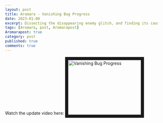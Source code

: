 ```yaml
---
layout: post
title: Aromara - Vanishing Bug Progress
date: 2023-01-08
excerpt: Dissecting the disappearing enemy glitch, and finding its cause.
tags: [Aromara, post, Aromarapost]
Aromarapost: true
category: post
published: true
comments: true
---
```


Watch the update video here:
<a href="https://youtu.be/40BQIsf00zU" target="_blank"><img src="http://img.youtube.com/vi/40BQIsf00zU/0.jpg" alt="Vanishing Bug Progress" width="240" height="180" border="10" /></a>